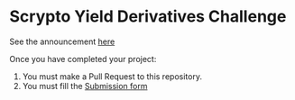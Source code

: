 # Scrypto Yield Derivatives Challenge

See the announcement [here](https://www.radixdlt.com/blog/scrypto-yield-derivatives-challenge-is-live)

Once you have completed your project:

1. You must make a Pull Request to this repository.
2. You must fill the [Submission form](https://radixdlt.typeform.com/to/GkjepHL8)

